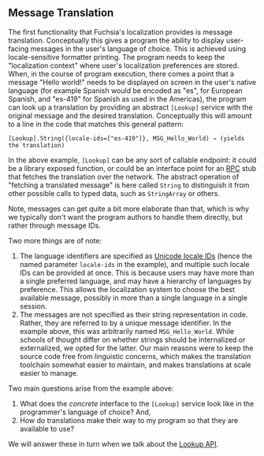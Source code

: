 ## Message Translation

The first functionality that Fuchsia's localization provides is message
translation.  Conceptually this gives a program the ability to display
user-facing messages in the user's language of choice.  This is achieved using
locale-sensitive formatter printing.  The program needs to keep the
"localization context" where user's localization preferences are stored.  When,
in the course of program execution, there comes a point that a message "Hello
world!" needs to be displayed on screen in the user's native language (for
example Spanish would be encoded as "es", for European Spanish, and "es-419"
for Spanish as used in the Americas), the program can look up a translation by
providing an abstract `[Lookup]` service with the original message and the
desired translation.  Conceptually this will amount to a line in the code that
matches this general pattern:

```
[Lookup].String({locale-ids=["es-419"]}, MSG_Hello_World) ⇒ (yields the translation)
```

In the above example, `[Lookup]` can be any sort of callable endpoint: it could
be a library exposed function, or could be an interface point for an
[RPC](https://en.wikipedia.org/wiki/Remote_procedure_call) stub that fetches
the translation over the network.  The abstract operation of "fetching a
translated message" is here called `String` to distinguish it from other
possible calls to typed data, such as `StringArray` or others.

Note, messages can get quite a bit more elaborate than that, which is why we
typically don't want the program authors to handle them directly, but rather
through message IDs.

Two more things are of note:

1.  The language identifiers are specified as [Unicode locale
	IDs](http://unicode.org/reports/tr35/#Unicode_locale_identifier) (hence the
	named parameter `locale-ids` in the example), and multiple such locale IDs
	can be provided at once.  This is because users may have more than a single
	preferred language, and may have a hierarchy of languages by preference.
	This allows the localization system to choose the best available message,
	possibly in more than a single language in a single session.
1.  The messages are not specified as their string representation in code.
	Rather, they are referred to by a unique message identifier. In the example
	above, this was arbitrarily named `MSG_Hello_World`.  While schools of
	thought differ on whether strings should be internalized or externalized,
	we opted for the latter.  Our main reasons were to keep the source code
	free from linguistic concerns, which makes the translation toolchain
	somewhat easier to maintain, and makes translations at scale easier to
	manage.

Two main questions arise from the example above:

1.  What does the _concrete_ interface to the `[Lookup]` service look like in
	the programmer's language of choice? And,
1.  How do translations make their way to my program so that they are available
	to use?

We will answer these in turn when we talk about the [Lookup API](lookup_api.md).

